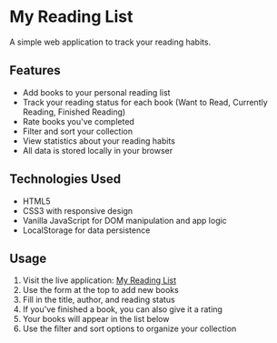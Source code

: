 # My Reading List

A simple web application to track your reading habits.

## Features

- Add books to your personal reading list
- Track your reading status for each book (Want to Read, Currently Reading, Finished Reading)
- Rate books you've completed
- Filter and sort your collection
- View statistics about your reading habits
- All data is stored locally in your browser

## Technologies Used

- HTML5
- CSS3 with responsive design
- Vanilla JavaScript for DOM manipulation and app logic
- LocalStorage for data persistence

## Usage

1. Visit the live application: [My Reading List](https://eddy-ngeno.github.io/Reading-List/)
2. Use the form at the top to add new books
3. Fill in the title, author, and reading status
4. If you've finished a book, you can also give it a rating
5. Your books will appear in the list below
6. Use the filter and sort options to organize your collection
